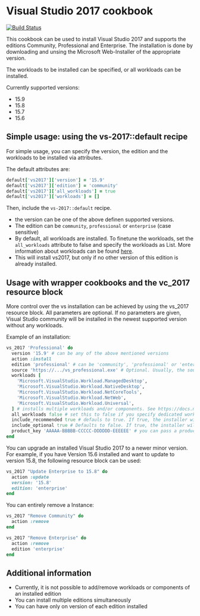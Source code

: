 # Visual Studio 2017 cookbook

[![Build Status](https://dev.azure.com/btcag-chef/chef/_apis/build/status/btc-ag.chef-vs2017?branchName=master)](https://dev.azure.com/btcag-chef/chef/_build/latest?definitionId=6&branchName=master)

This cookbook can be used to install Visual Studio 2017 and supports the editions Community, Professional and Enterprise. The installation is done by downloading and unsing the Microsoft Web-Installer of the appropriate version. 

The workloads to be installed can be specified, or all workloads can be installed.

Currently supported versions:

* 15.9
* 15.8
* 15.7
* 15.6

## Simple usage: using the vs-2017::default recipe

For simple usage, you can specify the version, the edition and the workloads to be installed via attributes.

The default attributes are:

```ruby
default['vs2017']['version'] = '15.9'
default['vs2017']['edition'] = 'community'
default['vs2017']['all_workloads'] = true
default['vs2017']['workloads'] = []
```

Then, include the `vs-2017::default` recipe.

* the version can be one of the above definen supported versions.
* The edition can be `community`, `professional` or `enterprise` (case sensitive)
* By default, all workloads are installed. To finetune the workloads, set the `all_workloads` attribute to false and specify the workloads as List. More information about workloads can be found [here](https://docs.microsoft.com/de-de/visualstudio/install/workload-and-component-ids?view=vs-2017).
* This will install vs2017, but only if no other version of this edition is already installed. 


## Usage with wrapper cookbooks and the vc_2017 resource block

More control over the vs installation can be achieved by using the vs_2017 resource block. All parameters are optional. If no parameters are given, Visual Studio community will be installed in the newest supported version without any workloads.

Example of an installation:

```ruby
vs_2017 'Professional' do
  version '15.9' # can be any of the above mentioned versions
  action :install 
  edition 'professional' # can be 'community', 'professional' or 'enterprise' (case sensitive)
  source 'https://.../vs_professional.exe' # Optional. Usually, the source is automatically used from Microsoft if this variable is not given. You can specify the source of the installer. The installer must match the version, otherwise this cookbook might behave strangely. 
  workloads [
    'Microsoft.VisualStudio.Workload.ManagedDesktop',
    'Microsoft.VisualStudio.Workload.NativeDesktop',
    'Microsoft.VisualStudio.Workload.NetCoreTools',
    'Microsoft.VisualStudio.Workload.NetWeb',
    'Microsoft.VisualStudio.Workload.Universal',
  ] # installs multiple workloads and/or components. See https://docs.microsoft.com/de-de/visualstudio/install/workload-and-component-ids?view=vs-2017 for possible workloads
  all_workloads false # set this to false if you specify dedicated workloads
  include_recommended true # defauls to true. If true, the installer will automatically install all recommended packages for the choosen workloads
  include_optional true # Defaults to false. If true, the installer will automatically install all optional packages for the choosen workloads
  product_key 'AAAAA-BBBBB-CCCCC-DDDDDD-EEEEEE' # you can pass a product key during installation. 
end
```

You can upgrade an installed Visual Studio 2017 to a newer minor version.
For example, if you have Version 15.6 installed and want to update to version 15.8, the following resource block can be used:

```ruby
vs_2017 "Update Enterprise to 15.8" do
  action :update
  version: '15.8'
  edition: 'enterprise'
end
```

You can entirely remove a Instance:

```ruby
vs_2017 "Remove Community" do
  action :remove
end

vs_2017 "Remove Enterprise" do
  action :remove
  edition 'enterprise'
end
```

## Additional information

* Currently, it is not possible to add/remove workloads or components of an installed edition
* You can install multiple editions simultaneously
* You can have only on version of each edition installed
